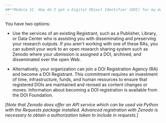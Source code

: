 ```yaml
---
##**Module 1C. How do I get a Digital Object Identifier (DOI) for my material?**
---
```


You have two options: 

+ Use the services of an existing Registrant, such as a Publisher, Library, or Data Center who is assisting you with
disseminating and preserving your research outputs. If you aren't working with one of these RAs, you can submit your work to an open research sharing system such as Zenodo where your ubmission is assigned a DOI, archived, and disseminated over the open Web.

+ Alternatively, your organization can join a DOI Registration Agency (RA) and become a DOI Registrant. This commitment requires an investment of time, infrastructure, funds, and human resources to ensure that registered DOIs are maintained and revised as content changes or moves. Information about becoming a DOI registration is available from the DOI Foundation.

[_Note that Zenodo does offer an API service which can be used via Python with the Requests package installed.  Advanced registration with Zenodo is necessary to obtain a authorization token to include in requests._]